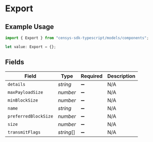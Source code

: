 # Export

## Example Usage

```typescript
import { Export } from "censys-sdk-typescript/models/components";

let value: Export = {};
```

## Fields

| Field                | Type                 | Required             | Description          |
| -------------------- | -------------------- | -------------------- | -------------------- |
| `details`            | *string*             | :heavy_minus_sign:   | N/A                  |
| `maxPayloadSize`     | *number*             | :heavy_minus_sign:   | N/A                  |
| `minBlockSize`       | *number*             | :heavy_minus_sign:   | N/A                  |
| `name`               | *string*             | :heavy_minus_sign:   | N/A                  |
| `preferredBlockSize` | *number*             | :heavy_minus_sign:   | N/A                  |
| `size`               | *number*             | :heavy_minus_sign:   | N/A                  |
| `transmitFlags`      | *string*[]           | :heavy_minus_sign:   | N/A                  |